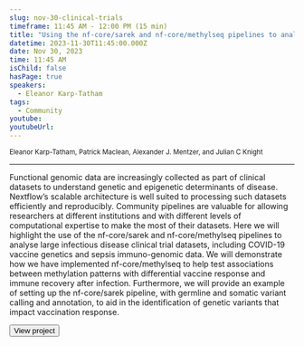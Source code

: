 ```yaml
---
slug: nov-30-clinical-trials
timeframe: 11:45 AM - 12:00 PM (15 min)
title: "Using the nf-core/sarek and nf-core/methylseq pipelines to analyse large clinical trial datasets"
datetime: 2023-11-30T11:45:00.000Z
date: Nov 30, 2023
time: 11:45 AM
isChild: false
hasPage: true
speakers:
  - Eleanor Karp-Tatham
tags:
  - Community
youtube:
youtubeUrl:
---
```

<div className="mb-4">
  <small className="typo-small">
    Eleanor Karp-Tatham, Patrick Maclean, Alexander J. Mentzer, and Julian C Knight
  </small>
</div>

<hr className="border-t border-gray-50 mb-4 opacity-20" />

Functional genomic data are increasingly collected as part of clinical datasets to understand genetic and epigenetic determinants of disease. Nextflow’s scalable architecture is well suited to processing such datasets efficiently and reproducibly. Community pipelines are valuable for allowing researchers at different institutions and with different levels of computational expertise to make the most of their datasets. Here we will highlight the use of the nf-core/sarek and nf-core/methylseq pipelines to analyse large infectious disease clinical trial datasets, including COVID-19 vaccine genetics and sepsis immuno-genomic data. We will demonstrate how we have implemented nf-core/methylseq to help test associations between methylation patterns with differential vaccine response and immune recovery after infection. Furthermore, we will provide an example of setting up the nf-core/sarek pipeline, with germline and somatic variant calling and annotation, to aid in the identification of genetic variants that impact vaccination response.

<div>
  <Button to="https://www.well.ox.ac.uk/" variant="secondary" size="md" arrow>
    View project
  </Button>
</div>
